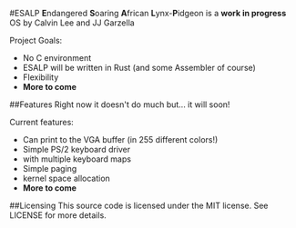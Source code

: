 #ESALP
**E**ndangered **S**oaring **A**frican **L**ynx-**P**idgeon is a **work in progress** OS by Calvin Lee and JJ Garzella


Project Goals:
+ No C environment
 + ESALP will be written in Rust (and some Assembler of course)
+ Flexibility
+ **More to come**


##Features
Right now it doesn't do much but... it will soon!

Current features:
+ Can print to the VGA buffer (in 255 different colors!)
+ Simple PS/2 keyboard driver
 + with multiple keyboard maps
+ Simple paging
+ kernel space allocation
+ **More to come**


##Licensing
This source code is licensed under the MIT license. See LICENSE for more details.
